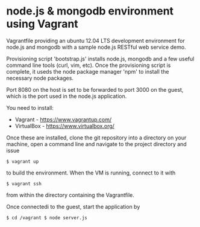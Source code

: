# node.js & mongodb environment using Vagrant

Vagrantfile providing an ubuntu 12.04 LTS development environment for node.js and mongodb with a sample node.js RESTful web service demo.

Provisioning script 'bootstrap.js' installs node.js, mongodb and a few useful command line tools (curl, vim, etc).  Once the provisioning script is complete, it useds the node package manager 'npm' to install the necessary node packages.

Port 8080 on the host is set to be forwarded to port 3000 on the guest, which is the port used in the node.js application.

You need to install:

* Vagrant - https://www.vagrantup.com/
* VirtualBox - https://www.virtualbox.org/

Once these are installed, clone the git repository into a directory on your machine, open a command line and navigate to the project directory and issue 

`$ vagrant up`

to build the environment. When the VM is running, connect to it with

`$ vagrant ssh`

from within the directory containing the Vagrantfile.

Once connectedi to the guest, start the application by

`$ cd /vagrant
$ node server.js`


